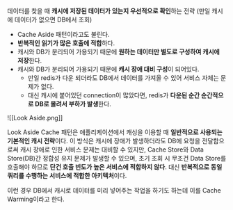 데이터를 찾을 때 **캐시에 저장된 데이터가 있는지 우선적으로 확인**하는 전략 (만일 캐시에 데이터가 없으면 DB에서 조회)
- Cache Aside 패턴이라고도 불린다.
- **반복적인 읽기가 많은 호출에 적합**하다.
- 캐시와 DB가 분리되어 가용되기 때문에 **원하는 데이터만 별도로 구성하여 캐시에 저장**한다.
- 캐시와 DB가 분리되어 가용되기 때문에 **캐시 장애 대비 구성**이 되어있다.
	- 만일 redis가 다운 되더라도 DB에서 데이터를 가져올 수 있어 서비스 자체는 문제가 없다.
	- 대신 캐시에 붙어있던 connection이 많았다면, redis가 **다운된 순간 순간적으로 DB로 몰려서 부하가 발생**한다.

![[Look Aside.png]]

Look Aside Cache 패턴은 애플리케이션에서 캐싱을 이용할 때 **일반적으로 사용되는 기본적인 캐시 전략**이다.
이 방식은 캐시에 장애가 발생하더라도 DB에 요청을 전달함으로써 캐시 장애로 인한 서비스 문제는 대비할 수 있지만, Cache Store와 Data Store(DB)간 정합성 유지 문제가 발생할 수 있으며, 초기 조회 시 무조건 Data Store를 호출해야 하므로 **단건 호출 빈도가 높은 서비스에 적합하지 않다**.
대신 **반복적으로 동일 쿼리를 수행하는 서비스에 적합한 아키텍처**이다.

이런 경우 DB에서 캐시로 데이터를 미리 넣어주는 작업을 하기도 하는데 이를 Cache Warming이라고 한다.